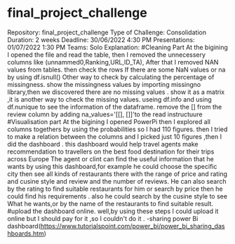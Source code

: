 # final_project_challenge
Repository: final_project_challenge
Type of Challenge: Consolidation
Duration: 2 weeks
Deadline: 30/06/2022 4:30 PM
Presentations: 01/07/2022 1:30 PM
Teams: Solo 
Explanation:
#Cleaning Part
At the bigining I opened the file and read the table,
then I removed the unnecessery columns like (unnammed0,Ranking,URL,ID_TA),
After that I removed NAN values from tables.
then check the rows If there are some NaN values or na by using df.isnull()
Other way to check by calculating the percentage of missingness.
show the missingness values by importing missingno library,then we discovered there are no missing values .
show it as a matrix ,it is another way to check the missing values.
useing df.info and using df.nunique to see the information of the dataframe.
remove the [] from the review column by adding na_values='[[], []]'to the read instructuure
#Visualisation part
At the bigining I opened PowerPi then I explored all columns togethers by using the probabilities so I had 110 figures.
then I tried to make a relation between the columns and I picked just 10 figures ,then I did the dashboard .
this dashboard would help travel agents make recommendation to travellers on the best food destination for their trips across Europe
The agent or clint can find the useful information that he wants by using this dashboard,for example he could choose the specific city then see all kinds of
restaurants there with the range of price and rating and cusine style and review and the number of reviews.
He can also search by the rating to find suitable restaurants for him  or search by price  then  he could find his requirements .
also he could search by the cusine style to see What he wants,or by the name of the restaurants to find suitable result.
#upload the dashboard online.
well,by using these steps I could upload it online but I should pay for it ,so I couldn't do it .
-sharing power Bi dashboard(https://www.tutorialspoint.com/power_bi/power_bi_sharing_dashboards.htm)    
 

